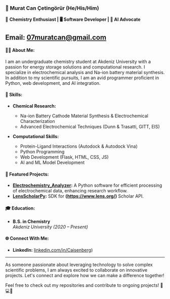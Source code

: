 ### 🚀 Murat Can Çetingörür (He/His/Him)

🧪 **Chemistry Enthusiast | 🖥️ Software Developer | 🤖 AI Advocate**

**Email:** 07muratcan@gmail.com  
---

#### 👨‍🔬 About Me:
I am an undergraduate chemistry student at Akdeniz University with a passion for energy storage solutions and computational research. I specialize in electrochemical analysis and Na-ion battery material synthesis. In addition to my scientific pursuits, I am an avid programmer proficient in Python, web development, and AI integration.

#### 🔧 Skills:
- **Chemical Research:**
  - Na-ion Battery Cathode Material Synthesis & Electrochemical Characterization
  - Advanced Electrochemical Techniques (Dunn & Trasatti, GITT, EIS)

- **Computational Skills:**
  - Protein-Ligand Interactions (Autodock & Autodock Vina)
  - Python Programming
  - Web Development (Flask, HTML, CSS, JS)
  - AI and ML Model Development

#### 🌟 Featured Projects:
- **[Electrochemistry_Analyzer](https://github.com/BrkySungur/electrochemistry_Analyzer):** A Python software for efficient processing of electrochemical data, enhancing research workflow.
- **[LensScholarPy](https://github.com/ThinkerAI-Where-AI-and-Academia-Meet/LensScholarPy):**  SDK for **(https://www.lens.org/)** Scholar API.

#### 🎓 Education:
- **B.S. in Chemistry**  
  *Akdeniz University (2020 – Present)*

#### 🌐 Connect With Me:
- **LinkedIn:** [linkedin.com/in/Caisenberg](https://www.linkedin.com/in/Caisenberg/))

---

As someone passionate about leveraging technology to solve complex scientific problems, I am always excited to collaborate on innovative projects. Let's connect and explore how we can make a difference together!

Feel free to check out my repositories and contribute to ongoing projects! 🔬💻🚀
